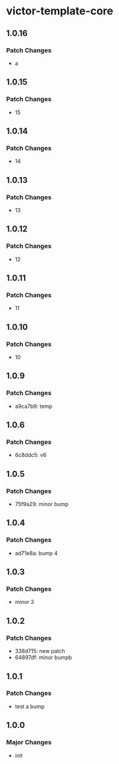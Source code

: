 # victor-template-core

## 1.0.16

### Patch Changes

- a

## 1.0.15

### Patch Changes

- 15

## 1.0.14

### Patch Changes

- 14

## 1.0.13

### Patch Changes

- 13

## 1.0.12

### Patch Changes

- 12

## 1.0.11

### Patch Changes

- 11

## 1.0.10

### Patch Changes

- 10

## 1.0.9

### Patch Changes

- a9ca7b9: temp

## 1.0.6

### Patch Changes

- 6c8ddc5: v6

## 1.0.5

### Patch Changes

- 75f9a29: minor bump

## 1.0.4

### Patch Changes

- ad71e8a: bump 4

## 1.0.3

### Patch Changes

- minor 3

## 1.0.2

### Patch Changes

- 338d715: new patch
- 64897df: minor bumpb

## 1.0.1

### Patch Changes

- test a bump

## 1.0.0

### Major Changes

- init
